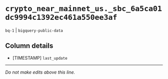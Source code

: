 # `crypto_near_mainnet_us._sbc_6a5ca01dc9994c1392ec461a550ee3af`
`bq-1` | `bigquery-public-data`

## Column details
* [TIMESTAMP] `last_update`

-------------------------------------------------------------------------------
*Do not make edits above this line.*
